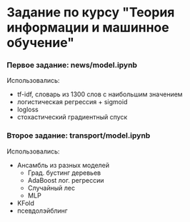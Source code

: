 # Задание по курсу "Теория информации и машинное обучение"

### Первое задание: news/model.ipynb

Использовались:
- tf-idf, словарь из 1300 слов с наибольшим значением
- логистическая регрессия + sigmoid
- logloss
- стохастический градиентный спуск

### Второе задание: transport/model.ipynb

Использовались:
- Ансамбль из разных моделей
  - Град. бустинг деревьев
  - AdaBoost лог. регрессии
  - Случайный лес
  - MLP
- KFold
- псевдолэйблинг
